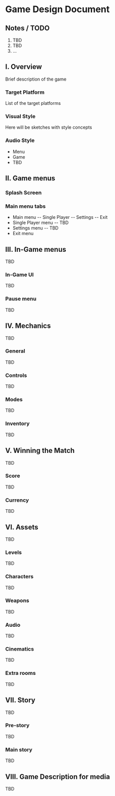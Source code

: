 # Game Design Document

## Notes / TODO

1. TBD
2. TBD
3. ...

## I. Overview

Brief description of the game

### Target Platform

List of the target platforms

### Visual Style

Here will be sketches with style concepts

### Audio Style

- Menu
- Game
- TBD

## II. Game menus

### Splash Screen

### Main menu tabs

- Main menu
-- Single Player
-- Settings
-- Exit
- Single Player menu
-- TBD
- Settings menu
-- TBD
- Exit menu

## III. In-Game menus

TBD

### In-Game UI

TBD

### Pause menu

TBD

## IV. Mechanics

TBD

### General

TBD

### Controls

TBD

### Modes

TBD

### Inventory

TBD

## V. Winning the Match

TBD

### Score

TBD

### Currency

TBD

## VI. Assets

TBD

### Levels

TBD

### Characters

TBD

### Weapons

TBD

### Audio

TBD

### Cinematics

TBD

### Extra rooms

TBD

## VII. Story

TBD

### Pre-story

TBD

### Main story

TBD

## VIII. Game Description for media

TBD
